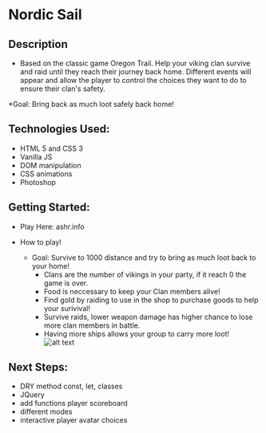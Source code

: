 # Nordic Sail 

## Description
* Based on the classic game Oregon Trail. Help your viking clan survive and raid 
until they reach their journey back home. Different events will appear and allow
the player to control the choices they want to do to ensure their clan's safety.

*Goal: Bring back as much loot safely back home!


## Technologies Used:
 * HTML 5 and CSS 3
 * Vanilla JS
 * DOM manipulation
 * CSS animations
 * Photoshop
 

## Getting Started:

* Play Here: ashr.info

* How to play!

    * Goal: Survive to 1000 distance and try to bring as much loot back to your home!
        *  Clans are the number of vikings in your party, if it reach 0 the game is over.
        *  Food is neccessary to keep your Clan members alive!
        *  Find gold by raiding to use in the shop to purchase goods to help your surivival!
        *  Survive raids, lower weapon damage has higher chance to lose more clan members in battle.
        *  Having more ships allows your group to carry more loot!
    ![alt text](https://raw.githubusercontent.com/Aradford7/NordicSailRepo/master/images/to/screenshot.png)

## Next Steps: 
* DRY method const, let, classes
* JQuery
* add functions player scoreboard
* different modes
* interactive player avatar choices





